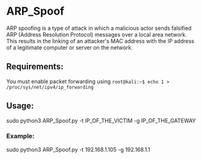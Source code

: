 # ARP_Spoof
ARP spoofing is a type of attack in which a malicious actor sends falsified ARP (Address Resolution Protocol) messages over a local area network.
This results in the linking of an attacker's MAC address with the IP address of a legitimate computer or server on the network.

## Requirements:
You must enable packet forwarding using `root@kali:~$ echo 1 > /proc/sys/net/ipv4/ip_forwarding`

## Usage:
sudo python3 ARP_Spoof.py -t IP_OF_THE_VICTIM -g IP_OF_THE_GATEWAY

### Example:
sudo python3 ARP_Spoof.py -t 192.168.1.105 -g 192.168.1.1
